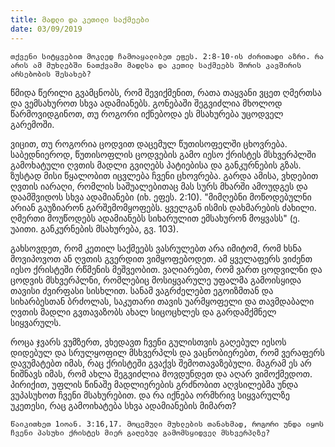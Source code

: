 ```yaml
---
title: მადლი და კეთილი საქმეები
date: 03/09/2019
---
```


`თქვენი სიტყვებით მოკლედ ჩამოაყალიბეთ ეფეს. 2:8-10-ის ძირითადი აზრი. რა არის ამ მუხლებში ნათქვამი მადლსა და კეთილ საქმეებს შორის კავშირის არსებობის შესახებ?`

წმიდა წერილი გვამცნობს, რომ შევიქმენით, რათა თაყვანი ვცეთ ღმერთსა და ვემსახუროთ სხვა ადამიანებს. გონებაში შეგვიძლია მხოლოდ წარმოვიდგინოთ, თუ როგორი იქნებოდა ეს მსახურება უცოდველ გარემოში.

ვიცით, თუ როგორია ცოდვით დაცემულ წუთისოფელში ცხოვრება. საბედნიეროდ, წუთისოფლის ცოდვების გამო იესო ქრისტეს მსხვერპლში გამოხატული ღვთის მადლი გვიღებს პატიებისა და განკურნების გზას. ზუსტად მისი წყალობით იცვლება ჩვენი ცხოვრება. გარდა ამისა, ვხდებით ღვთის იარაღი, რომლის საშუალებითაც მას სურს მხარში ამოუდგეს და დაამშვიდოს სხვა ადამიანები (იხ. ეფეს. 2:10). "მიმღებნი მოწოდებულნი არიან გაუზიარონ გარშემომყოფებს. ყველგან ისმის დახმარების ძახილი. ღმერთი მოუწოდებს ადამიანებს სიხარულით ემსახურონ მოყვასს" (ე. უაითი. განკურნების მსახურება, გვ. 103).

გახსოვდეთ, რომ კეთილ საქმეებს ვასრულებთ არა იმიტომ, რომ ხსნა მოვიპოვოთ ან ღვთის გვერდით ვიმყოფებოდეთ. ამ ყველაფერს ვიძენთ იესო ქრისტეში რწმენის მეშვეობით. ვაღიარებთ, რომ ვართ ცოდვილნი და ცოდვის მსხვერპლნი, რომლებიც მოსიყვარულე უფალმა გამოისყიდა თავისი ძვირფასი სისხლით. სანამ ვაგრძელებთ ეგოიზმთან და სიხარბესთან ბრძოლას, საკუთარი თავის უარმყოფელი და თავმდაბალი ღვთის მადლი გვთავაზობს ახალ სიცოცხლეს და გარდამქმნელ სიყვარულს.

როცა ჯვარს ვუმზერთ, ვხედავთ ჩვენი გულისთვის გაღებულ იესოს დიდებულ და სრულყოფილ მსხვერპლს და ვაცნობიერებთ, რომ ვერაფერს დავუმატებთ იმას, რაც ქრისტეში გვაქვს შემოთავაზებული. მაგრამ ეს არ ნიშნავს იმას, რომ ახლა შეგვიძლია მოვდუნდეთ და აღარ ვიმოქმედოთ. პირიქით, უფლის წინაშე მადლიერების გრძნობით აღვსილებმა უნდა ვუპასუხოთ ჩვენი მსახურებით. და რა იქნება ორმხრივ სიყვარულზე  უკეთესი, რაც გამოიხატება სხვა ადამიანების მიმართ?

`წაიკითხეთ 1იოან. 3:16,17. მოცემული მუხლების თანახმად, როგორი უნდა იყოს ჩვენი პასუხი ქრისტეს მიერ გაღებულ გამომსყიდველ მსხვერპლზე?`

